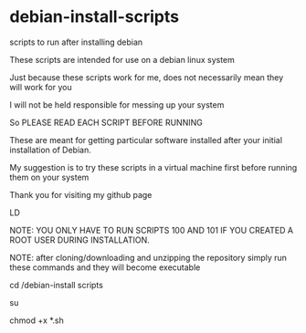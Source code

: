 # debian-install-scripts
scripts to run after installing debian

These scripts are intended for use on a debian linux system

Just because these scripts work for me, does not necessarily mean they will work for you

I will not be held responsible for messing up your system

So PLEASE READ EACH SCRIPT BEFORE RUNNING

These are meant for getting particular software installed after your initial installation of Debian.

My suggestion is to try these scripts in a virtual machine first before running them on your system

Thank you for visiting my github page

LD

NOTE: YOU ONLY HAVE TO RUN SCRIPTS 100 AND 101 IF YOU CREATED A ROOT USER DURING INSTALLATION.

NOTE: after cloning/downloading and unzipping the repository simply run these commands
and they will become executable


cd /debian-install scripts

su

chmod +x *.sh
